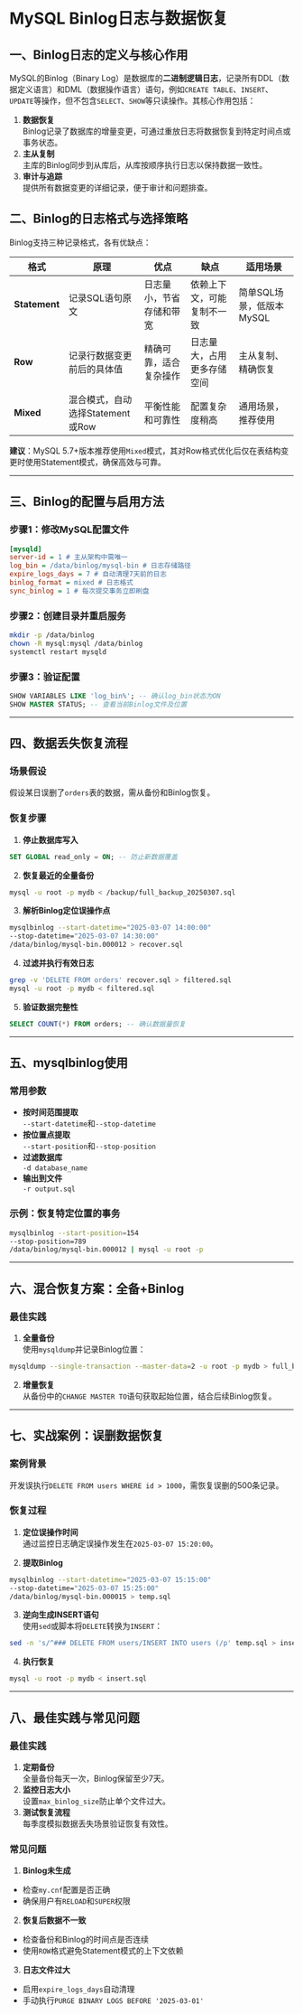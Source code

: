 # MySQL Binlog日志与数据恢复

## 一、Binlog日志的定义与核心作用

MySQL的Binlog（Binary Log）是数据库的**二进制逻辑日志**，记录所有DDL（数据定义语言）和DML（数据操作语言）语句，例如`CREATE TABLE`、`INSERT`、`UPDATE`等操作，但不包含`SELECT`、`SHOW`等只读操作。其核心作用包括：

1. **数据恢复**  
   Binlog记录了数据库的增量变更，可通过重放日志将数据恢复到特定时间点或事务状态。
2. **主从复制**  
   主库的Binlog同步到从库后，从库按顺序执行日志以保持数据一致性。
3. **审计与追踪**  
   提供所有数据变更的详细记录，便于审计和问题排查。

## 二、Binlog的日志格式与选择策略

Binlog支持三种记录格式，各有优缺点：

| 格式        | 原理                          | 优点                          | 缺点                          | 适用场景                |
|-------------|-------------------------------|-------------------------------|-------------------------------|-------------------------|
| **Statement** | 记录SQL语句原文               | 日志量小，节省存储和带宽      | 依赖上下文，可能复制不一致    | 简单SQL场景，低版本MySQL |
| **Row**       | 记录行数据变更前后的具体值    | 精确可靠，适合复杂操作        | 日志量大，占用更多存储空间    | 主从复制、精确恢复      |
| **Mixed**     | 混合模式，自动选择Statement或Row | 平衡性能和可靠性              | 配置复杂度稍高                | 通用场景，推荐使用      |

**建议**：MySQL 5.7+版本推荐使用`Mixed`模式，其对Row格式优化后仅在表结构变更时使用Statement模式，确保高效与可靠。

---

## 三、Binlog的配置与启用方法

### 步骤1：修改MySQL配置文件
```ini
[mysqld]
server-id = 1 # 主从架构中需唯一
log_bin = /data/binlog/mysql-bin # 日志存储路径
expire_logs_days = 7 # 自动清理7天前的日志
binlog_format = mixed # 日志格式
sync_binlog = 1 # 每次提交事务立即刷盘
```

### 步骤2：创建目录并重启服务
```bash
mkdir -p /data/binlog
chown -R mysql:mysql /data/binlog
systemctl restart mysqld
```

### 步骤3：验证配置
```sql
SHOW VARIABLES LIKE 'log_bin%'; -- 确认log_bin状态为ON
SHOW MASTER STATUS; -- 查看当前Binlog文件及位置
```

---

## 四、数据丢失恢复流程

### 场景假设
假设某日误删了`orders`表的数据，需从备份和Binlog恢复。

### 恢复步骤
1. **停止数据库写入**  
```sql
SET GLOBAL read_only = ON; -- 防止新数据覆盖
```

2. **恢复最近的全量备份**  
```bash
mysql -u root -p mydb < /backup/full_backup_20250307.sql
```

3. **解析Binlog定位误操作点**  
```bash
mysqlbinlog --start-datetime="2025-03-07 14:00:00"
--stop-datetime="2025-03-07 14:30:00"
/data/binlog/mysql-bin.000012 > recover.sql
```

4. **过滤并执行有效日志**  
```bash
grep -v 'DELETE FROM orders' recover.sql > filtered.sql
mysql -u root -p mydb < filtered.sql
```

5. **验证数据完整性**  
```sql
SELECT COUNT(*) FROM orders; -- 确认数据量恢复
```

---

## 五、mysqlbinlog使用

### 常用参数
- **按时间范围提取**  
`--start-datetime`和`--stop-datetime`
- **按位置点提取**  
`--start-position`和`--stop-position`
- **过滤数据库**  
`-d database_name`
- **输出到文件**  
`-r output.sql`

### 示例：恢复特定位置的事务
```bash
mysqlbinlog --start-position=154
--stop-position=789
/data/binlog/mysql-bin.000012 | mysql -u root -p
```

---

## 六、混合恢复方案：全备+Binlog

### 最佳实践
1. **全量备份**  
   使用`mysqldump`并记录Binlog位置：
```bash
mysqldump --single-transaction --master-data=2 -u root -p mydb > full_backup.sql
```

2. **增量恢复**  
从备份中的`CHANGE MASTER TO`语句获取起始位置，结合后续Binlog恢复。

---

## 七、实战案例：误删数据恢复

### 案例背景
开发误执行`DELETE FROM users WHERE id > 1000`，需恢复误删的500条记录。

### 恢复过程
1. **定位误操作时间**  
通过监控日志确定误操作发生在`2025-03-07 15:20:00`。

2. **提取Binlog**  
```bash
mysqlbinlog --start-datetime="2025-03-07 15:15:00"
--stop-datetime="2025-03-07 15:25:00"
/data/binlog/mysql-bin.000015 > temp.sql
```

3. **逆向生成INSERT语句**  
使用`sed`或脚本将`DELETE`转换为`INSERT`：
```bash
sed -n 's/^### DELETE FROM users/INSERT INTO users (/p' temp.sql > insert.sql
```

4. **执行恢复**  
```bash
mysql -u root -p mydb < insert.sql
```

---

## 八、最佳实践与常见问题

### 最佳实践
1. **定期备份**  
全量备份每天一次，Binlog保留至少7天。
2. **监控日志大小**  
设置`max_binlog_size`防止单个文件过大。
3. **测试恢复流程**  
每季度模拟数据丢失场景验证恢复有效性。

### 常见问题
1. **Binlog未生成**  
- 检查`my.cnf`配置是否正确
- 确保用户有`RELOAD`和`SUPER`权限

2. **恢复后数据不一致**  
- 检查备份和Binlog的时间点是否连续
- 使用`ROW`格式避免Statement模式的上下文依赖

3. **日志文件过大**  
- 启用`expire_logs_days`自动清理
- 手动执行`PURGE BINARY LOGS BEFORE '2025-03-01'`





